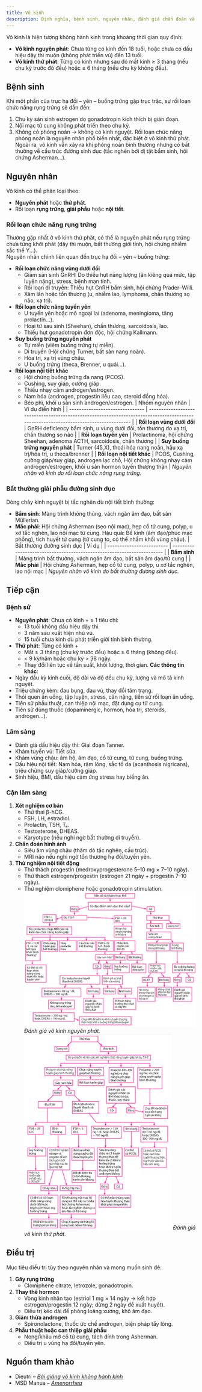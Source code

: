```yaml
---
title: Vô kinh
description: Định nghĩa, bệnh sinh, nguyên nhân, đánh giá chẩn đoán và phương pháp điều trị vô kinh.
---
```


Vô kinh là hiện tượng không hành kinh trong khoảng thời gian quy định:

- **Vô kinh nguyên phát**: Chưa từng có kinh đến 18 tuổi, hoặc chưa có dấu hiệu dậy thì muộn (không phát triển vú) đến 13 tuổi.
- **Vô kinh thứ phát**: Từng có kinh nhưng sau đó mất kinh ≥ 3 tháng (nếu chu kỳ trước đó đều) hoặc ≥ 6 tháng (nếu chu kỳ không đều).

## Bệnh sinh

Khi một phần của trục hạ đồi – yên – buồng trứng gặp trục trặc, sự rối loạn chức năng rụng trứng sẽ dẫn đến:

1. Chu kỳ sản sinh estrogen do gonadotropin kích thích bị gián đoạn.
2. Nội mạc tử cung không phát triển theo chu kỳ.
3. Không có phóng noãn → không có kinh nguyệt.
   Rối loạn chức năng phóng noãn là nguyên nhân phổ biến nhất, đặc biệt ở vô kinh thứ phát. Ngoài ra, vô kinh vẫn xảy ra khi phóng noãn bình thường nhưng có bất thường về cấu trúc đường sinh dục (tắc nghẽn bởi dị tật bẩm sinh, hội chứng Asherman...).

## Nguyên nhân

Vô kinh có thể phân loại theo:

- **Nguyên phát** hoặc **thứ phát**.
- Rối loạn **rụng trứng**, **giải phẫu** hoặc **nội tiết**.

### Rối loạn chức năng rụng trứng

Thường gặp nhất ở vô kinh thứ phát, có thể là nguyên phát nếu rụng trứng chưa từng khởi phát (dậy thì muộn, bất thường giới tính, hội chứng nhiễm sắc thể Y...).  
Nguyên nhân chính liên quan đến trục hạ đồi – yên – buồng trứng:

- **Rối loạn chức năng vùng dưới đồi**
  - Giảm sản sinh GnRH: Do thiếu hụt năng lượng (ăn kiêng quá mức, tập luyện nặng), stress, bệnh mạn tính.
  - Rối loạn di truyền: Thiếu hụt GnRH bẩm sinh, hội chứng Prader–Willi.
  - Xâm lấn hoặc tổn thương (u, nhiễm lao, lymphoma, chấn thương sọ não, xạ trị).
- **Rối loạn chức năng tuyến yên**
  - U tuyến yên hoặc mô ngoại lai (adenoma, meningioma, tăng prolactin...).
  - Hoại tử sau sinh (Sheehan), chấn thương, sarcoidosis, lao.
  - Thiếu hụt gonadotropin đơn độc, hội chứng Kallmann.
- **Suy buồng trứng nguyên phát**
  - Tự miễn (viêm buồng trứng tự miễn).
  - Di truyền (Hội chứng Turner, bất sản nang noãn).
  - Hóa trị, xạ trị vùng chậu.
  - U buồng trứng (theca, Brenner, u quái...).
- **Rối loạn nội tiết khác**
  - Hội chứng buồng trứng đa nang (PCOS).
  - Cushing, suy giáp, cường giáp.
  - Thiếu nhạy cảm androgen/estrogen.
  - Nam hóa (androgen, progestin liều cao, steroid đồng hóa).
  - Béo phì, khối u sản sinh androgen/estrogen.
    | Nhóm nguyên nhân | Ví dụ điển hình |
    | ------------------------------- | ------------------------------------------------------------------------------------------------------------------------------------- |
    | **Rối loạn vùng dưới đồi** | GnRH deficiency bẩm sinh, u vùng dưới đồi, tổn thương do xạ trị, chấn thương sọ não |
    | **Rối loạn tuyến yên** | Prolactinoma, hội chứng Sheehan, adenoma ACTH, sarcoidosis, chấn thương |
    | **Suy buồng trứng nguyên phát** | Turner (45,X), thoái hóa nang noãn, hậu xạ trị/hóa trị, u theca/brenner |
    | **Rối loạn nội tiết khác** | PCOS, Cushing, cường giáp/suy giáp, androgen lạc chỗ, Hội chứng không nhạy cảm androgen/estrogen, khối u sản hormon tuyến thượng thận |
    _Nguyên nhân vô kinh do rối loạn chức năng rụng trứng._

### Bất thường giải phẫu đường sinh dục

Dòng chảy kinh nguyệt bị tắc nghẽn dù nội tiết bình thường:

- **Bẩm sinh**: Màng trinh không thủng, vách ngăn âm đạo, bất sản Müllerian.
- **Mắc phải**: Hội chứng Asherman (sẹo nội mạc), hẹp cổ tử cung, polyp, u xơ tắc nghẽn, lao nội mạc tử cung.
  Hậu quả: Bế kinh (âm đạo/phúc mạc phồng), tích huyết tử cung (tử cung to, có thể nhầm khối vùng chậu).
  | Bất thường đường sinh dục | Ví dụ |
  | ------------------------- | ---------------------------------------------------------------------- |
  | **Bẩm sinh** | Màng trinh bất thường, vách ngăn âm đạo, bất sản âm đạo/tử cung |
  | **Mắc phải** | Hội chứng Asherman, hẹp cổ tử cung, polyp, u xơ tắc nghẽn, lao nội mạc |
  _Nguyên nhân vô kinh do bất thường đường sinh dục._

## Tiếp cận

### Bệnh sử

- **Nguyên phát**: Chưa có kinh + ≥ 1 tiêu chí:
  - 13 tuổi không dấu hiệu dậy thì.
  - 3 năm sau xuất hiện nhú vú.
  - 15 tuổi chưa kinh dù phát triển giới tính bình thường.
- **Thứ phát**: Từng có kinh +
  - Mất ≥ 3 tháng (chu kỳ trước đều) hoặc ≥ 6 tháng (không đều).
  - < 9 kỳ/năm hoặc chu kỳ > 38 ngày.
  - Thay đổi liên tục về tần suất, khối lượng, thời gian.
    **Các thông tin khác**:
- Ngày đầu kỳ kinh cuối, độ dài và độ đều chu kỳ, lượng và mô tả kinh nguyệt.
- Triệu chứng kèm: đau bụng, đau vú, thay đổi tâm trạng.
- Thói quen ăn uống, tập luyện, stress, cân nặng, tiền sử rối loạn ăn uống.
- Tiền sử phẫu thuật, can thiệp nội mạc, đặt dụng cụ tử cung.
- Tiền sử dùng thuốc (dopaminergic, hormon, hóa trị, steroids, androgen...).

### Lâm sàng

- Đánh giá dấu hiệu dậy thì: Giai đoạn Tanner.
- Khám tuyến vú: Tiết sữa.
- Khám vùng chậu: âm hộ, âm đạo, cổ tử cung, tử cung, buồng trứng.
- Dấu hiệu nội tiết: Nam hóa, rậm lông, sắc tố da (acanthosis nigricans), triệu chứng suy giáp/cường giáp.
- Sinh hiệu, BMI, dấu hiệu cảm ứng stress hay biếng ăn.

### Cận lâm sàng

1. **Xét nghiệm cơ bản**
   - Thử thai β-hCG.
   - FSH, LH, estradiol.
   - Prolactin, TSH, T₄.
   - Testosterone, DHEAS.
   - Karyotype (nếu nghi ngờ bất thường di truyền).
2. **Chẩn đoán hình ảnh**
   - Siêu âm vùng chậu (thăm dò tắc nghẽn, cấu trúc).
   - MRI não nếu nghi ngờ tổn thương hạ đồi/tuyến yên.
3. **Thử nghiệm nội tiết động**
   - Thử thách progestin (medroxyprogesterone 5–10 mg × 7–10 ngày).
   - Thử thách estrogen/progestin (estrogen 21 ngày + progestin 7–10 ngày).
   - Thử nghiệm clomiphene hoặc gonadotropin stimulation.
     ![Đánh giá vô kinh nguyên phát](./_images/vo-kinh/danh-gia-vo-kinh-nguyen-phat.png)
     _Đánh giá vô kinh nguyên phát._
     ![Đánh giá vô kinh thứ phát](./_images/vo-kinh/danh-gia-vo-kinh-thu-phat.png)
     _Đánh giá vô kinh thứ phát._

## Điều trị

Mục tiêu điều trị tùy theo nguyên nhân và mong muốn sinh đẻ:

1. **Gây rụng trứng**
   - Clomiphene citrate, letrozole, gonadotropin.
2. **Thay thế hormon**
   - Vòng kinh nhân tạo (estriol 1 mg × 14 ngày → kết hợp estrogen/progestin 12 ngày; dừng 2 ngày để xuất huyết).
   - Điều trị kéo dài để phòng loãng xương, khô âm đạo.
3. **Giảm thừa androgen**
   - Spironolactone, thuốc ức chế androgen, biện pháp tẩy lông.
4. **Phẫu thuật hoặc can thiệp giải phẫu**
   - Nong/khâu mở cổ tử cung, tách dính trong Asherman.
   - Điều trị u vùng hạ đồi/tuyến yên.

## Nguồn tham khảo

- Dieutri – [_Bài giảng vô kinh không hành kinh_](https://www.dieutri.vn/bgsanphukhoa/bai-giang-vo-kinh-khong-hanh-kinh)
- MSD Manua – [_Amenorrhea_](https://www.msdmanuals.com/professional/gynecology-and-obstetrics/menstrual-abnormalities/amenorrhea)

